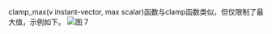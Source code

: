 clamp_max(v instant-vector, max scalar)函数与clamp函数类似，但仅限制了最大值，示例如下。
![图 7](/img/src/metrics/36.clamp_max()/b40d8f180d0eaeaefdbc4453ac8379c08a0d7e12bdadcce94ba19f399b47387f.png)  
